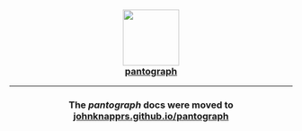 <h3 align="center">
  <a href="https://johnknapprs.github.io/pantograph/">
    <img src="https://raw.githubusercontent.com/johnknapprs/pantograph/master/pantograph/assets/pantograph.png" width="100" />
    <br />
    pantograph
  </a>
</h3>

------

<h3 align="center">The <i>pantograph</i> docs were moved to <a href='https://johnknapprs.github.io/pantograph/'>johnknapprs.github.io/pantograph</a></h3>
